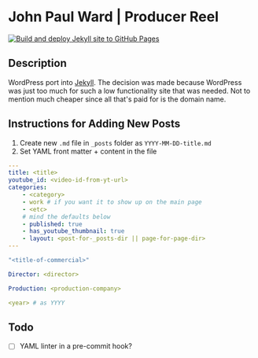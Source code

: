 # John Paul Ward | Producer Reel
[![Build and deploy Jekyll site to GitHub Pages](https://github.com/d-otis/jp-jekyll/actions/workflows/github-pages.yml/badge.svg?branch=main)](https://github.com/d-otis/jp-jekyll/actions/workflows/github-pages.yml)
## Description
WordPress port into [Jekyll](https://jekyllrb.com/). The decision was made because WordPress was just too much for such a low functionality site that was needed. Not to mention much cheaper since all that's paid for is the domain name.

## Instructions for Adding New Posts
1. Create new `.md` file in `_posts` folder as `YYYY-MM-DD-title.md`
2. Set YAML front matter + content in the file

```yaml
---
title: <title>
youtube_id: <video-id-from-yt-url>
categories:
    - <category>
    - work # if you want it to show up on the main page
    - <etc>
    # mind the defaults below
    - published: true
    - has_youtube_thumbnail: true
    - layout: <post-for-_posts-dir || page-for-page-dir>
---

"<title-of-commercial>"

Director: <director>

Production: <production-company>

<year> # as YYYY
```




## Todo

- [ ] YAML linter in a pre-commit hook?
